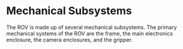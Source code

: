 # Mechanical Subsystems

The ROV is made up of several mechanical subsystems. The primary mechanical systems of the ROV are the frame, the main electronics
enclosure, the camera enclosures, and the gripper. 
